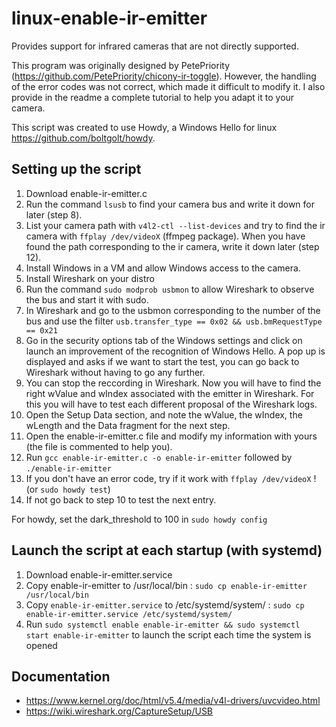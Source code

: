 # linux-enable-ir-emitter
Provides support for infrared cameras that are not directly supported.

This program was originally designed by PetePriority (https://github.com/PetePriority/chicony-ir-toggle). However, the handling of the error codes was not correct, which made it difficult to modify it.
I also provide in the readme a complete tutorial to help you adapt it to your camera.

This script was created to use Howdy, a Windows Hello for linux <https://github.com/boltgolt/howdy>.

## Setting up the script
1. Download enable-ir-emitter.c
2. Run the command `lsusb` to find your camera bus and write it down for later (step 8).
3. List your camera path with `v4l2-ctl --list-devices` and try to find the ir camera with `ffplay /dev/videoX` (ffmpeg package).
When you have found the path corresponding to the ir camera, write it down later (step 12).
4. Install Windows in a VM and allow Windows access to the camera.
5. Install Wireshark on your distro
6. Run the command `sudo modprob usbmon` to allow Wireshark to observe the bus and start it with sudo.
8. In Wireshark and go to the usbmon corresponding to the number of the bus and use the filter `usb.transfer_type == 0x02 && usb.bmRequestType == 0x21`
9. Go in the security options tab of the Windows settings and click on launch an improvement of the recognition of Windows Hello. A pop up is displayed and asks if we want to start the test, you can go back to Wireshark without having to go any further.
10. You can stop the reccording in Wireshark. Now you will have to find the right wValue and wIndex associated with the emitter in Wireshark. For this you will have to test each different proposal of the Wireshark logs.
11. Open the Setup Data section, and note the wValue, the wIndex, the wLength and the Data fragment for the next step.
12. Open the enable-ir-emitter.c file and modify my information with yours (the file is commented to help you).
13. Run `gcc enable-ir-emitter.c -o enable-ir-emitter` followed by `./enable-ir-emitter`
14. If you don't have an error code, try if it work with `ffplay /dev/videoX` ! (or `sudo howdy test`)
15. If not go back to step 10 to test the next entry.

For howdy, set the dark_threshold to 100 in `sudo howdy config`

## Launch the script at each startup (with systemd)
1. Download enable-ir-emitter.service
2. Copy enable-ir-emitter to /usr/local/bin : `sudo cp enable-ir-emitter /usr/local/bin`
3. Copy `enable-ir-emitter.service` to /etc/systemd/system/ : `sudo cp enable-ir-emitter.service /etc/systemd/system/`
4. Run `sudo systemctl enable enable-ir-emitter && sudo systemctl start enable-ir-emitter` to launch the script each time the system is opened

## Documentation
* <https://www.kernel.org/doc/html/v5.4/media/v4l-drivers/uvcvideo.html>
* <https://wiki.wireshark.org/CaptureSetup/USB>
